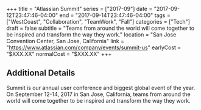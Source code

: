+++
title = "Atlassian Summit"
series = ["2017-09"]
date = "2017-09-12T23:47:46-04:00"
end = "2017-09-14T23:47:46-04:00"
tags = ["WestCoast", "Collaboration", "TeamWork", "Fall"]
categories = ["Tech"]
draft = false
subtitle = "Teams from around the world will come together to be inspired and transform the way they work."
location = "San Jose Convention Center, San Jose, California"
link = "https://www.atlassian.com/company/events/summit-us"
earlyCost = "$XXX.XX"
normalCost = "$XXX.XX"
+++

<!--more-->

## Additional Details

Summit is our annual user conference and biggest global event of the year. On September 12-14, 2017 in San Jose, California, teams from around the world will come together to be inspired and transform the way they work.
